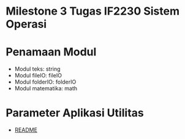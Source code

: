 # Milestone 3 Tugas IF2230 Sistem Operasi

# Penamaan Modul
- Modul teks: string
- Modul fileIO: fileIO
- Modul folderIO: folderIO
- Modul matematika: math

# Parameter Aplikasi Utilitas
- [README](../src/c/shell/utilities/README.md)
